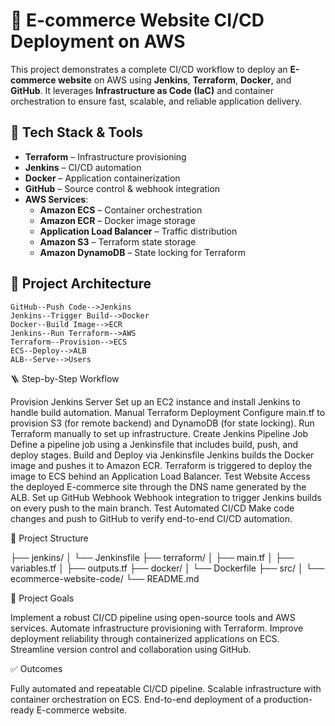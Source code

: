 # 🚀 E-commerce Website CI/CD Deployment on AWS

This project demonstrates a complete CI/CD workflow to deploy an **E-commerce website** on AWS using **Jenkins**, **Terraform**, **Docker**, and **GitHub**. It leverages **Infrastructure as Code (IaC)** and container orchestration to ensure fast, scalable, and reliable application delivery.


## 🧰 Tech Stack & Tools

- **Terraform** – Infrastructure provisioning
- **Jenkins** – CI/CD automation
- **Docker** – Application containerization
- **GitHub** – Source control & webhook integration
- **AWS Services**:
  - **Amazon ECS** – Container orchestration
  - **Amazon ECR** – Docker image storage
  - **Application Load Balancer** – Traffic distribution
  - **Amazon S3** – Terraform state storage
  - **Amazon DynamoDB** – State locking for Terraform


## 🧱 Project Architecture

    GitHub--Push Code-->Jenkins
    Jenkins--Trigger Build-->Docker
    Docker--Build Image-->ECR
    Jenkins--Run Terraform-->AWS
    Terraform--Provision-->ECS
    ECS--Deploy-->ALB
    ALB--Serve-->Users


🪜 Step-by-Step Workflow

Provision Jenkins Server
Set up an EC2 instance and install Jenkins to handle build automation.
Manual Terraform Deployment
Configure main.tf to provision S3 (for remote backend) and DynamoDB (for state locking).
Run Terraform manually to set up infrastructure.
Create Jenkins Pipeline Job
Define a pipeline job using a Jenkinsfile that includes build, push, and deploy stages.
Build and Deploy via Jenkinsfile
Jenkins builds the Docker image and pushes it to Amazon ECR.
Terraform is triggered to deploy the image to ECS behind an Application Load Balancer.
Test Website
Access the deployed E-commerce site through the DNS name generated by the ALB.
Set up GitHub Webhook
Webhook integration to trigger Jenkins builds on every push to the main branch.
Test Automated CI/CD
Make code changes and push to GitHub to verify end-to-end CI/CD automation.


📁 Project Structure

├── jenkins/
│   └── Jenkinsfile
├── terraform/
│   ├── main.tf
│   ├── variables.tf
│   ├── outputs.tf
├── docker/
│   └── Dockerfile
├── src/
│   └── ecommerce-website-code/
└── README.md


🎯 Project Goals

Implement a robust CI/CD pipeline using open-source tools and AWS services.
Automate infrastructure provisioning with Terraform.
Improve deployment reliability through containerized applications on ECS.
Streamline version control and collaboration using GitHub.


✅ Outcomes

Fully automated and repeatable CI/CD pipeline.
Scalable infrastructure with container orchestration on ECS.
End-to-end deployment of a production-ready E-commerce website.
